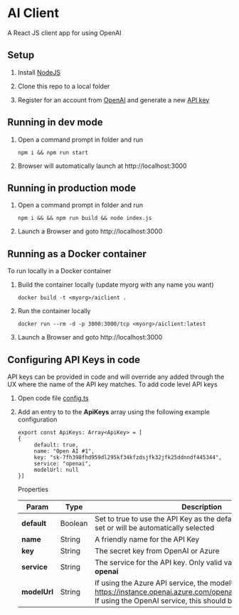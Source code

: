 # AI Client
A React JS client app for using OpenAI

## Setup

1. Install [NodeJS](https://nodejs.org)

2. Clone this repo to a local folder

3. Register for an account from [OpenAI](https://openai.com/api/) and generate a new [API key](https://platform.openai.com/account/api-keys)

## Running in dev mode

1. Open a command prompt in folder and run

   ```
   npm i && npm run start
   ```

2. Browser will automatically launch at http://localhost:3000

## Running in production mode

1. Open a command prompt in folder and run

   ```
   npm i && && npm run build && node index.js
   ```

2. Launch a Browser and goto http://localhost:3000

## Running as a Docker container
To run locally in a Docker container

1. Build the container locally (update myorg with any name you want)

   ```
   docker build -t <myorg>/aiclient .
   ```

2. Run the container locally

   ```
   docker run --rm -d -p 3000:3000/tcp <myorg>/aiclient:latest
   ```

3. Launch a Browser and goto http://localhost:3000


## Configuring API Keys in code
API keys can be provided in code and will override any added through the UX where the name of the API key matches. To add code level API keys

1. Open code file [config.ts](./src/config.ts) 

2. Add an entry to to the __ApiKeys__ array using the following example configuration

   ```
   export const ApiKeys: Array<ApiKey> = [
   {
        default: true,
        name: "Open AI #1",
        key: "sk-7fh398fhd959dl295kf34kfzdsjfk32jfk25ddnndf445344",
        service: "openai",
        modelUrl: null
   }]
   ```

   Properties

   | Param       | Type    | Description |   
   |-------------|---------|------------------------------------------------------------------------------------------------------|
   | **default** | Boolean | Set to true to use the API Key as the default API. One must be set or will be automatically selected |
   | **name**    | String  | A friendly name for the API Key |   
   | **key**     | String  | The secret key from OpenAI or Azure |
   | **service** | String  | The service for the API key. Only valid values are **azure** or **openai** |
   | **modelUrl**| String  | If using the Azure API service, the modelUrl is required e.g. https://instance.openai.azure.com/openai/deployments/davinci. If using the OpenAI service, this should be set to null|

